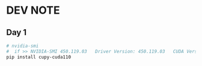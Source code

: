 # DEV NOTE

## Day 1

```sh
# nvidia-smi
#  if >> NVIDIA-SMI 450.119.03   Driver Version: 450.119.03   CUDA Version: 11.0
pip install cupy-cuda110
```
